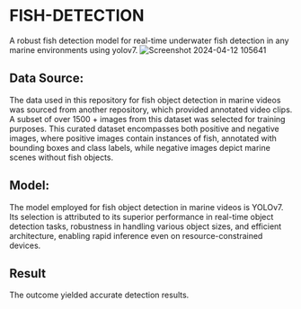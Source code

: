 # FISH-DETECTION
A robust fish detection model for real-time underwater fish detection in any marine environments using yolov7.
![Screenshot 2024-04-12 105641](https://github.com/meerap1/FISH-DETECTION/assets/156745402/4e4f685c-247d-44a7-b076-523683229a50)


## Data Source:
The data used in this repository for fish object detection in marine videos was sourced from another repository, which provided annotated video clips. A subset of over 1500 + images from this dataset was selected for training purposes. This curated dataset encompasses both positive and negative images, where positive images contain instances of fish, annotated with bounding boxes and class labels, while negative images depict marine scenes without fish objects.
## Model:
The model employed for fish object detection in marine videos is YOLOv7. Its selection is attributed to its superior performance in real-time object detection tasks, robustness in handling various object sizes, and efficient architecture, enabling rapid inference even on resource-constrained devices. 
 ## Result
  The outcome yielded accurate detection results.

